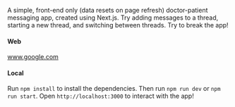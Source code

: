A simple, front-end only (data resets on page refresh) doctor-patient messaging app, created using Next.js. Try adding messages to a thread, starting a new thread, and switching between threads. Try to break the app!

#### Web

www.google.com

#### Local

Run `npm install` to install the dependencies. Then run `npm run dev` or `npm run start`. Open `http://localhost:3000` to interact with the app! 